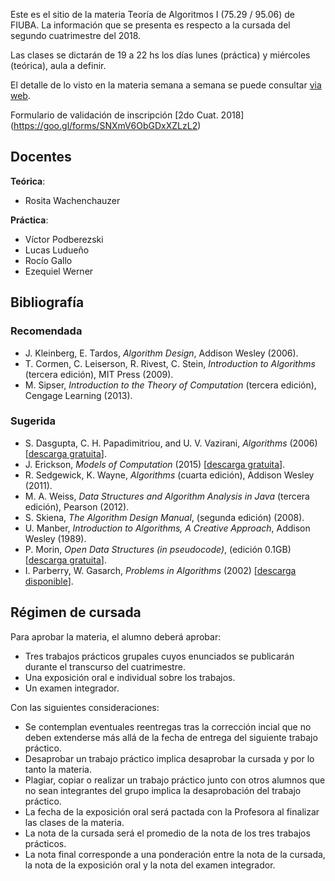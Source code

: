 Este es el sitio de la materia Teoría de Algoritmos I (75.29 / 95.06) de FIUBA. 
La información que se presenta es respecto a la cursada del segundo cuatrimestre del 2018.

Las clases se dictarán de 19 a 22 hs los días lunes (práctica) y miércoles (teórica), aula a definir.

El detalle de lo visto en la materia semana a semana se puede consultar [via web](https://docs.google.com/spreadsheets/d/e/2PACX-1vTO1FhZNyuk6dD5SN0Y5D67CrRBWqmAb7FWYWhAV3DGC9E5lnIPkv1ezM3g2hA10EPHA4c8YII6UBlJ/pubhtml?gid=8&single=true).

Formulario de validación de inscripción [2do Cuat. 2018] (https://goo.gl/forms/SNXmV6ObGDxXZLzL2)

## Docentes

**Teórica**:

  - Rosita Wachenchauzer

**Práctica**:

  - Víctor Podberezski
  - Lucas Ludueño
  - Rocío Gallo
  - Ezequiel Werner

## Bibliografía

### Recomendada
  - J. Kleinberg, E. Tardos, _Algorithm Design_, Addison Wesley (2006).
  - T. Cormen, C. Leiserson, R. Rivest, C. Stein, _Introduction to Algorithms_ (tercera edición), MIT Press (2009).
  - M. Sipser, _Introduction to the Theory of Computation_ (tercera edición), Cengage Learning (2013).

### Sugerida
  - S. Dasgupta, C. H. Papadimitriou, and U. V. Vazirani, _Algorithms_ (2006) [[descarga gratuita](http://cseweb.ucsd.edu/~dasgupta/book/)].
  - J. Erickson, _Models of Computation_ (2015) [[descarga gratuita](http://jeffe.cs.illinois.edu/teaching/algorithms/)].
  - R. Sedgewick, K. Wayne, _Algorithms_ (cuarta edición), Addison Wesley (2011).
  - M. A. Weiss, _Data Structures and Algorithm Analysis in Java_  (tercera edición), Pearson (2012).
  - S. Skiena, _The Algorithm Design Manual_, (segunda edición) (2008).
  - U. Manber, _Introduction to Algorithms, A Creative Approach_, Addison Wesley (1989).
  - P. Morin, _Open Data Structures (in pseudocode)_, (edición 0.1GB) [[descarga gratuita](http://opendatastructures.org/)].
  - I. Parberry, W. Gasarch, _Problems in Algorithms_ (2002) [[descarga disponible](http://larc.unt.edu/ian/books/free/)].


## Régimen de cursada

Para aprobar la materia, el alumno deberá aprobar:

  - Tres trabajos prácticos grupales cuyos enunciados se publicarán durante el transcurso del cuatrimestre.
  - Una exposición oral e individual sobre los trabajos.
  - Un examen integrador.

Con las siguientes consideraciones:

  - Se contemplan eventuales reentregas tras la corrección incial que no deben extenderse más allá de la fecha de entrega del siguiente trabajo práctico.
  - Desaprobar un trabajo práctico implica desaprobar la cursada y por lo tanto la materia.
  - Plagiar, copiar o realizar un trabajo práctico junto con otros alumnos que no sean integrantes del grupo implica la desaprobación del trabajo práctico.
  - La fecha de la exposición oral será pactada con la Profesora al finalizar las clases de la materia.
  - La nota de la cursada será el promedio de la nota de los tres trabajos prácticos.
  - La nota final corresponde a una ponderación entre la nota de la cursada, la nota de la exposición oral y la nota del examen integrador.
